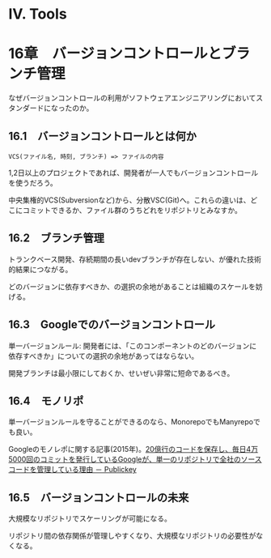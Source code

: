 IV. Tools
===

# 16章　バージョンコントロールとブランチ管理

なぜバージョンコントロールの利用がソフトウェアエンジニアリングにおいてスタンダードになったのか。

## 16.1　バージョンコントロールとは何か

```
VCS(ファイル名, 時刻, ブランチ) => ファイルの内容
```

1,2日以上のプロジェクトであれば、開発者が一人でもバージョンコントロールを使うだろう。

中央集権的VCS(Subversionなど)から、分散VSC(Git)へ。これらの違いは、どこにコミットできるか、ファイル群のうちどれをリポジトリとみなすか。

## 16.2　ブランチ管理

トランクベース開発、存続期間の長いdevブランチが存在しない、が優れた技術的結果につながる。

どのバージョンに依存すべきか、の選択の余地があることは組織のスケールを妨げる。

## 16.3　Googleでのバージョンコントロール

単一バージョンルール: 開発者には、「このコンポーネントのどのバージョンに依存すべきか」についての選択の余地があってはならない。

開発ブランチは最小限にしておくか、せいぜい非常に短命であるべき。

## 16.4　モノリポ

単一バージョンルールを守ることができるのなら、MonorepoでもManyrepoでも良い。

Googleのモノレポに関する記事(2015年)。[20億行のコードを保存し、毎日4万5000回のコミットを発行しているGoogleが、単一のリポジトリで全社のソースコードを管理している理由 － Publickey](https://www.publickey1.jp/blog/15/2045000google.html)

## 16.5　バージョンコントロールの未来

大規模なリポジトリでスケーリングが可能になる。

リポジトリ間の依存関係が管理しやすくなり、大規模なリポジトリの必要性がなくなる。
